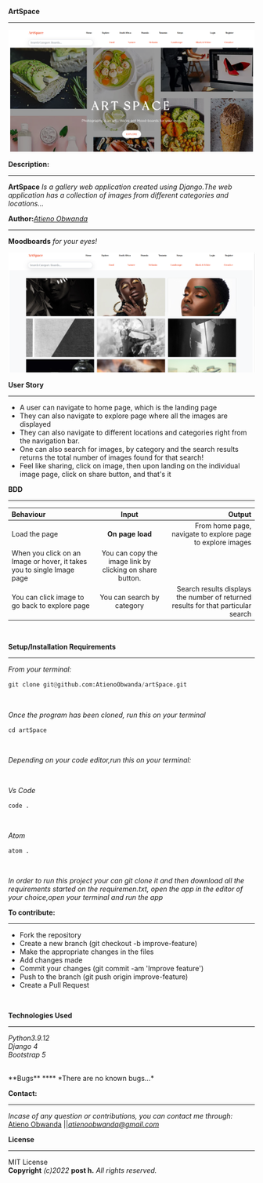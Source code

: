**ArtSpace** 
****
![Alt text](/projectScreenshot/landing.png?raw=true "Optional Title")

**Description:**
****
**ArtSpace** *Is a gallery web application created using Django.The web application has a collection of images from different categories and locations...* </br> 

**Author:***[Atieno Obwanda](https://github.com/AtienoObwanda)* 
****
**Moodboards** *for your eyes!*
<!-- Screenshots -->
![Alt text](/projectScreenshot/mood.png?raw=true "Optional Title")


<!-- **Live link:**  *https://blogvolution.herokuapp.com/* <br /> -->


**User Story** <br/>
****

* A user can navigate to home page, which is the landing page <br/>
* They can also navigate to explore page where all the images are displayed<br/>
* They can also navigate to different locations and categories right from the navigation bar. <br/>
* One can also search for images, by category and the search results returns the total number of images found for that search!<br/>
* Feel like sharing, click on image, then upon landing on the individual image page, click on share button, and that's it <br/>

**BDD** <br/>
****
| Behaviour | Input | Output |
| :---------------- | :---------------: | ------------------: |
| Load the page | **On page load** | From home page, navigate to explore page to explore images|
| When you click on an Image or hover, it takes you to single Image page| You can copy the image link by clicking on share button.|
| You can click image to go back to explore page| You can search by category | Search results displays the number of returned results for that particular search| 

<!-- | For returning users, you can Login | **email** and **password** | Then you are redirected to the home page with post. Also, you can comment on all posts... If you're post author, you can delete any comment on your post! If you are post author, you can also delete it...|
| Select comment icon | **Comment Icon** | Redirects you to a page where you can input your comment, as much as you want| -->
<br/>

**Setup/Installation Requirements** 
****
*From your terminal:* <br />
```py
git clone git@github.com:AtienoObwanda/artSpace.git
```
<br />

*Once the program has been cloned, run this on your terminal* <br />

```
cd artSpace
```

<br />

*Depending on your code editor,run this on your terminal:* <br />

<br />

*Vs Code* <br />

```
code .
```
<br />

*Atom* <br />
```
atom .
```
<br />


*In order to run this project your can git clone it and then download all the requirements started on the requiremen.txt, open the app in the editor of your choice,open your terminal and run the  app*
<br />

**To contribute:**
****
* Fork the repository
* Create a new branch (git checkout -b improve-feature)
* Make the appropriate changes in the files
* Add changes made
* Commit your changes (git commit -am 'Improve feature')
* Push to the branch (git push origin improve-feature)
* Create a Pull Request

<br/>

**Technologies Used** <br/>
****

*Python3.9.12*<br />
*Django 4*<br />
*Bootstrap 5*<br />

<br/>
**Bugs**
****
*There are no known bugs...*


**Contact:**
****

*Incase of any question or contributions, you can contact me through:*
 [Atieno Obwanda](https://github.com/AtienoObwanda) ||*atienoobwanda@gmail.com* </br>


**License**
****
MIT License <br/>
**Copyright** *(c)2022* **post h.** *All rights reserved.*

